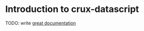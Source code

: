 # Introduction to crux-datascript

TODO: write [great documentation](http://jacobian.org/writing/what-to-write/)
